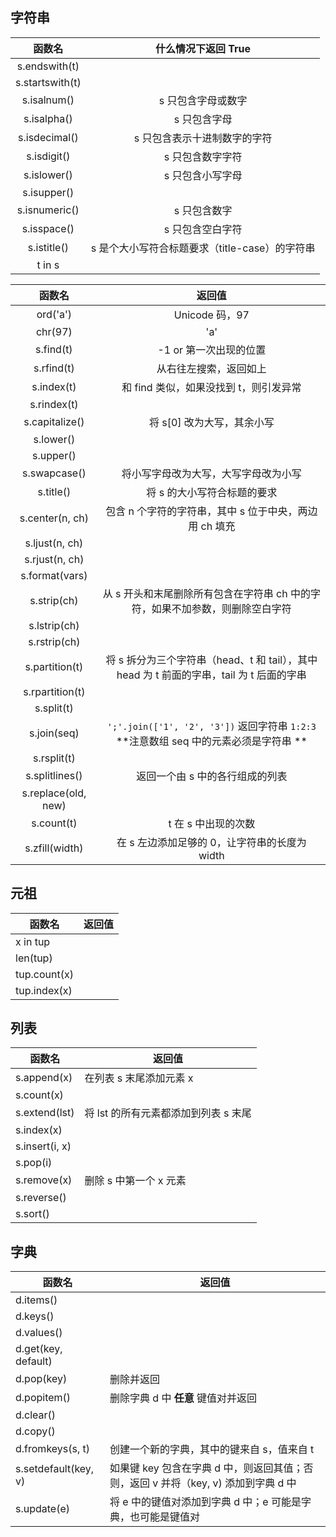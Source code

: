 ## 字符串

|       函数名       |         什么情况下返回 True          |
| :-------------: | :---------------------------: |
|  s.endswith(t)  |                               |
| s.startswith(t) |                               |
|   s.isalnum()   |          s 只包含字母或数字           |
|   s.isalpha()   |            s 只包含字母            |
|  s.isdecimal()  |        s 只包含表示十进制数字的字符        |
|   s.isdigit()   |           s 只包含数字字符           |
|   s.islower()   |           s 只包含小写字母           |
|   s.isupper()   |                               |
|  s.isnumeric()  |            s 只包含数字            |
|   s.isspace()   |           s 只包含空白字符           |
|   s.istitle()   | s 是个大小写符合标题要求（title-case）的字符串 |
|     t in s      |                               |

|         函数名         |                   返回值                    |
| :-----------------: | :--------------------------------------: |
|      ord('a')       |               Unicode 码，97               |
|       chr(97)       |                   'a'                    |
|      s.find(t)      |              -1 or 第一次出现的位置              |
|     s.rfind(t)      |               从右往左搜索，返回如上                |
|     s.index(t)      |         和 find 类似，如果没找到 t，则引发异常          |
|     s.rindex(t)     |                                          |
|   s.capitalize()    |             将 s[0] 改为大写，其余小写             |
|      s.lower()      |                                          |
|      s.upper()      |                                          |
|    s.swapcase()     |            将小写字母改为大写，大写字母改为小写            |
|      s.title()      |             将 s 的大小写符合标题的要求              |
|   s.center(n, ch)   |     包含 n 个字符的字符串，其中 s 位于中央，两边用 ch 填充     |
|   s.ljust(n, ch)    |                                          |
|   s.rjust(n, ch)    |                                          |
|   s.format(vars)    |                                          |
|     s.strip(ch)     | 从 s 开头和末尾删除所有包含在字符串 ch 中的字符，如果不加参数，则删除空白字符 |
|    s.lstrip(ch)     |                                          |
|    s.rstrip(ch)     |                                          |
|   s.partition(t)    | 将 s 拆分为三个字符串（head、t 和 tail），其中 head 为 t 前面的字串，tail 为 t 后面的字串 |
|   s.rpartition(t)   |                                          |
|     s.split(t)      |                                          |
|     s.join(seq)     | `';'.join(['1', '2', '3'])` 返回字符串 `1:2:3` **注意数组 seq 中的元素必须是字符串 ** |
|     s.rsplit(t)     |                                          |
|   s.splitlines()    |            返回一个由 s 中的各行组成的列表             |
| s.replace(old, new) |                                          |
|     s.count(t)      |               t 在 s 中出现的次数               |
|   s.zfill(width)    |       在 s 左边添加足够的 0，让字符串的长度为 width       |


## 元祖

| 函数名          | 返回值  |
| ------------ | ---- |
| x in tup     |      |
| len(tup)     |      |
| tup.count(x) |      |
| tup.index(x) |      |


## 列表

| 函数名            | 返回值                    |
| -------------- | ---------------------- |
| s.append(x)    | 在列表 s 末尾添加元素 x         |
| s.count(x)     |                        |
| s.extend(lst)  | 将 lst 的所有元素都添加到列表 s 末尾 |
| s.index(x)     |                        |
| s.insert(i, x) |                        |
| s.pop(i)       |                        |
| s.remove(x)    | 删除 s 中第一个 x 元素         |
| s.reverse()    |                        |
| s.sort()       |                        |


## 字典

| 函数名                  | 返回值                                      |
| -------------------- | ---------------------------------------- |
| d.items()            |                                          |
| d.keys()             |                                          |
| d.values()           |                                          |
| d.get(key, default)  |                                          |
| d.pop(key)           | 删除并返回                                    |
| d.popitem()          | 删除字典 d 中 **任意** 键值对并返回                   |
| d.clear()            |                                          |
| d.copy()             |                                          |
| d.fromkeys(s, t)     | 创建一个新的字典，其中的键来自 s，值来自 t                  |
| s.setdefault(key, v) | 如果键 key 包含在字典 d 中，则返回其值；否则，返回 v 并将（key, v) 添加到字典 d 中 |
| s.update(e)          | 将 e 中的键值对添加到字典 d 中；e 可能是字典，也可能是键值对       |

